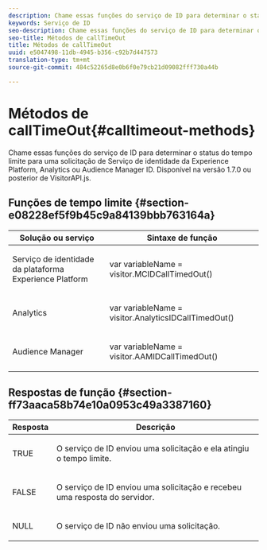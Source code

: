 ```yaml
---
description: Chame essas funções do serviço de ID para determinar o status do tempo limite para uma solicitação de Serviço de identidade da Experience Platform, Analytics ou Audience Manager ID. Disponível na versão 1.7.0 ou posterior de VisitorAPI.js.
keywords: Serviço de ID
seo-description: Chame essas funções do serviço de ID para determinar o status do tempo limite para uma solicitação de Serviço de identidade da Experience Platform, Analytics ou Audience Manager ID. Disponível na versão 1.7.0 ou posterior de VisitorAPI.js.
seo-title: Métodos de callTimeOut
title: Métodos de callTimeOut
uuid: e5047498-11db-4945-b356-c92b7d447573
translation-type: tm+mt
source-git-commit: 484c52265d8e0b6f0e79cb21d09082fff730a44b

---
```



# Métodos de callTimeOut{#calltimeout-methods}

Chame essas funções do serviço de ID para determinar o status do tempo limite para uma solicitação de Serviço de identidade da Experience Platform, Analytics ou Audience Manager ID. Disponível na versão 1.7.0 ou posterior de VisitorAPI.js.

## Funções de tempo limite {#section-e08228ef5f9b45c9a84139bbb763164a}

<table id="table_B3ACE584B3224D838070D32A8462EF28"> 
 <thead> 
  <tr> 
   <th colname="col1" class="entry"> Solução ou serviço </th> 
   <th colname="col2" class="entry"> Sintaxe de função </th> 
  </tr> 
 </thead>
 <tbody> 
  <tr> 
   <td colname="col1"> <p>Serviço de identidade da plataforma Experience Platform </p> </td> 
   <td colname="col2"> <p> <span class="codeph">var <span class="varname"> variableName</span> = visitor.MCIDCallTimedOut()</span> </p> </td> 
  </tr> 
  <tr> 
   <td colname="col1"> <p> <span class="keyword"> Analytics</span> </p> </td> 
   <td colname="col2"> <p> <span class="codeph">var <span class="varname"> variableName</span> = visitor.AnalyticsIDCallTimedOut()</span> </p> </td> 
  </tr> 
  <tr> 
   <td colname="col1"> <p> <span class="keyword"> Audience Manager</span> </p> </td> 
   <td colname="col2"> <p> <span class="codeph">var <span class="varname"> variableName</span> = visitor.AAMIDCallTimedOut()</span> </p> </td> 
  </tr> 
 </tbody> 
</table>

## Respostas de função {#section-ff73aaca58b74e10a0953c49a3387160}

<table id="table_5D08A5DD6FD04F94818B0E8B790D3136"> 
 <thead> 
  <tr> 
   <th colname="col1" class="entry"> Resposta </th> 
   <th colname="col2" class="entry"> Descrição </th> 
  </tr> 
 </thead>
 <tbody> 
  <tr> 
   <td colname="col1"> <p> <span class="codeph"> TRUE</span> </p> </td> 
   <td colname="col2"> <p>O serviço de ID enviou uma solicitação e ela atingiu o tempo limite. </p> </td> 
  </tr> 
  <tr> 
   <td colname="col1"> <p> <span class="codeph"> FALSE</span> </p> </td> 
   <td colname="col2"> <p>O serviço de ID enviou uma solicitação e recebeu uma resposta do servidor. </p> </td> 
  </tr> 
  <tr> 
   <td colname="col1"> <p> <span class="codeph"> NULL</span> </p> </td> 
   <td colname="col2"> <p>O serviço de ID não enviou uma solicitação. </p> </td> 
  </tr> 
 </tbody> 
</table>

